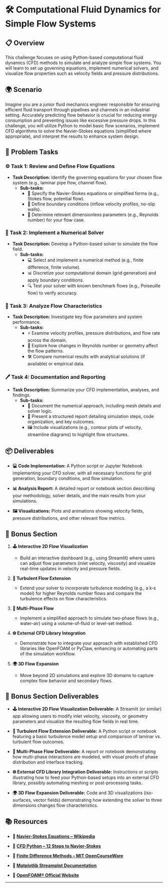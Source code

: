 # 🛠️ Computational Fluid Dynamics for Simple Flow Systems

## 📋 Overview
This challenge focuses on using Python-based computational fluid dynamics (CFD) methods to simulate and analyze simple flow systems. You will learn to set up governing equations, implement numerical solvers, and visualize flow properties such as velocity fields and pressure distributions.

## 🌍 Scenario
Imagine you are a junior fluid mechanics engineer responsible for ensuring efficient fluid transport through pipelines and channels in an industrial setting. Accurately predicting flow behavior is crucial for reducing energy consumption and preventing issues like excessive pressure drops. In this challenge, you will utilize Python to model basic flow scenarios, implement CFD algorithms to solve the Navier-Stokes equations (simplified where appropriate), and interpret the results to enhance system design.

## 📝 Problem Tasks

### ⚙️ Task 1: Review and Define Flow Equations
- **Task Description:** Identify the governing equations for your chosen flow system (e.g., laminar pipe flow, channel flow).
  - **Sub-tasks:**
    - 📐 Specify the Navier-Stokes equations or simplified forms (e.g., Stokes flow, potential flow).
    - 🧮 Define boundary conditions (inflow velocity profiles, no-slip walls).
    - 🔧 Determine relevant dimensionless parameters (e.g., Reynolds number) for your flow case.

### 🔬 Task 2: Implement a Numerical Solver
- **Task Description:** Develop a Python-based solver to simulate the flow field.
  - **Sub-tasks:**
    - 💻 Select and implement a numerical method (e.g., finite difference, finite volume).
    - 📊 Discretize your computational domain (grid generation) and apply boundary conditions.
    - 🔍 Test your solver with known benchmark flows (e.g., Poiseuille flow) to verify accuracy.

### 🔧 Task 3: Analyze Flow Characteristics
- **Task Description:** Investigate key flow parameters and system performance.
  - **Sub-tasks:**
    - ⚡ Examine velocity profiles, pressure distributions, and flow rate across the domain.
    - 🔄 Explore how changes in Reynolds number or geometry affect the flow patterns.
    - 🛠️ Compare numerical results with analytical solutions (if available) or empirical data.

### 🖊️ Task 4: Documentation and Reporting
- **Task Description:** Summarize your CFD implementation, analyses, and findings.
  - **Sub-tasks:**
    - 📄 Document the numerical approach, including mesh details and solver logic.
    - 📝 Present a structured report detailing simulation steps, code organization, and key outcomes.
    - 🖼️ Include visualizations (e.g., contour plots of velocity, streamline diagrams) to highlight flow structures.

## 📦 Deliverables
- **💻 Code Implementation:**
  A Python script or Jupyter Notebook implementing your CFD solver, with all necessary functions for grid generation, boundary conditions, and flow simulation.

- **📊 Analysis Report:**
  A detailed report or notebook section describing your methodology, solver details, and the main results from your simulations.

- **🖼️ Visualizations:**
  Plots and animations showing velocity fields, pressure distributions, and other relevant flow metrics.

## 🎁 Bonus Section
1. **🕹️ Interactive 2D Flow Visualization**
   - Build an interactive dashboard (e.g., using Streamlit) where users can adjust flow parameters (inlet velocity, viscosity) and visualize real-time updates in velocity and pressure fields.

2. **🧮 Turbulent Flow Extension**
   - Extend your solver to incorporate turbulence modeling (e.g., a k-ε model) for higher Reynolds number flows and compare the turbulence effects on flow characteristics.

3. **🔄 Multi-Phase Flow**
   - Implement a simplified approach to simulate two-phase flows (e.g., water-air) using a volume-of-fluid or level-set method.

4. **🌐 External CFD Library Integration**
   - Demonstrate how to integrate your approach with established CFD libraries like OpenFOAM or PyClaw, enhancing or automating parts of the simulation workflow.

5. **🌍 3D Flow Expansion**
   - Move beyond 2D simulations and explore 3D domains to capture complex flow behavior and secondary flows.

## 🏅 Bonus Section Deliverables
- **🕹️ Interactive 2D Flow Visualization Deliverable:**
  A Streamlit (or similar) app allowing users to modify inlet velocity, viscosity, or geometry parameters and visualize the resulting flow fields in real time.

- **🧮 Turbulent Flow Extension Deliverable:**
  A Python script or notebook featuring a basic turbulence model setup and comparison of laminar vs. turbulent flow outcomes.

- **🔄 Multi-Phase Flow Deliverable:**
  A report or notebook demonstrating how multi-phase interactions are modeled, with visual proofs of phase distribution and interface tracking.

- **🌐 External CFD Library Integration Deliverable:**
  Instructions or scripts illustrating how to feed your Python-based setups into an external CFD library, possibly automating meshing or post-processing tasks.

- **🌍 3D Flow Expansion Deliverable:**
  Code and 3D visualizations (iso-surfaces, vector fields) demonstrating how extending the solver to three dimensions changes flow characteristics.

## 📚 Resources

- **🔗 [Navier-Stokes Equations – Wikipedia](https://en.wikipedia.org/wiki/Navier%E2%80%93Stokes_equations)**

- **🔗 [CFD Python – 12 Steps to Navier-Stokes](https://github.com/barbagroup/CFDPython)**

- **🔗 [Finite Difference Methods – MIT OpenCourseWare](https://ocw.mit.edu/courses/18-336-numerical-methods-for-partial-differential-equations-spring-2009/)**

- **🔗 [Matplotlib Streamplot Documentation](https://matplotlib.org/stable/api/_as_gen/matplotlib.pyplot.streamplot.html)**

- **🔗 [OpenFOAM® Official Website](https://openfoam.org/)**

---
